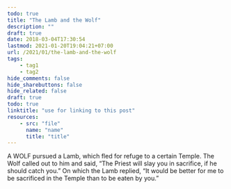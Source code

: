 ```yaml
---
todo: true
title: "The Lamb and the Wolf"
description: ""
draft: true
date: 2018-03-04T17:30:54
lastmod: 2021-01-20T19:04:21+07:00
url: /2021/01/the-lamb-and-the-wolf
tags:
    - tag1
    - tag2
hide_comments: false
hide_sharebuttons: false
hide_related: false
draft: true
todo: true
linktitle: "use for linking to this post"
resources:
    - src: "file"
      name: "name"
      title: "title"
---
```

A WOLF pursued a Lamb, which fled for refuge to a certain Temple. The Wolf called out to him and said, “The Priest will slay you in sacrifice, if he should catch you.” On which the Lamb replied, “It would be better for me to be sacrificed in the Temple than to be eaten by you.”

